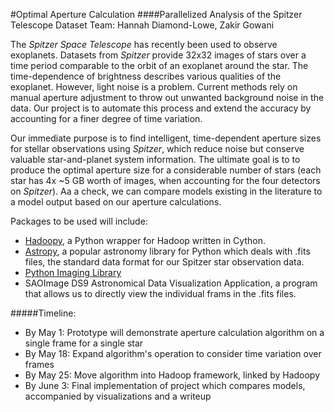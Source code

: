 #Optimal Aperture Calculation
####Parallelized Analysis of the Spitzer Telescope Dataset
Team: Hannah Diamond-Lowe, Zakir Gowani

The _Spitzer Space Telescope_ has recently been used to observe exoplanets. Datasets from _Spitzer_ provide 32x32 images of stars over a time period comparable to the orbit of an exoplanet around the star. The time-dependence of brightness describes various qualities of the exoplanet. However, light noise is a problem. Current methods rely on manual aperture adjustment to throw out unwanted background noise in the data. Our project is to automate this process and extend the accuracy by accounting for a finer degree of time variation. 

Our immediate purpose is to find intelligent, time-dependent aperture sizes for stellar observations using _Spitzer_, which reduce noise but conserve valuable star-and-planet system information. The ultimate goal is to to produce the optimal aperture size for a considerable number of stars (each star has 4x ~5 GB worth of images, when accounting for the four detectors on _Spitzer_). Aa a check, we can compare models existing in the literature to a model output based on our aperture calculations. 


Packages to be used will include:
* [Hadoopy](http://www.hadoopy.com/en/latest/), a Python wrapper for Hadoop written in Cython.
* [Astropy](https://astropy.readthedocs.org/en/stable/overview.html), a popular astronomy library for Python which deals with .fits files, the standard data format for our Spitzer star observation data.
* [Python Imaging Library](http://www.pythonware.com/products/pil/)
* SAOImage DS9 Astronomical Data Visualization Application, a program that allows us to directly view the individual frams in the .fits files. 

#####Timeline:
* By May 1: Prototype will demonstrate aperture calculation algorithm on a single frame for a single star
* By May 18: Expand algorithm's operation to consider time variation over frames
* By May 25: Move algorithm into Hadoop framework, linked by Hadoopy
* By June 3: Final implementation of project which compares models, accompanied by visualizations and a writeup
